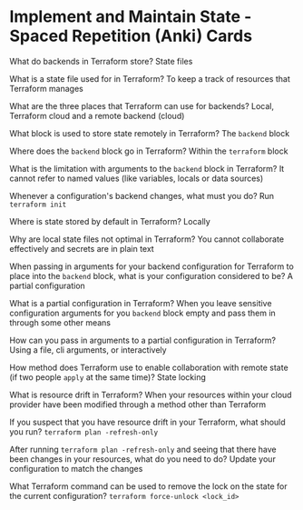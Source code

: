 # Implement and Maintain State - Spaced Repetition (Anki) Cards

What do backends in Terraform store? State files

What is a state file used for in Terraform? To keep a track of resources that Terraform manages

What are the three places that Terraform can use for backends? Local, Terraform cloud and a remote backend (cloud)

What block is used to store state remotely in Terraform? The `backend` block

Where does the `backend` block go in Terraform? Within the `terraform` block

What is the limitation with arguments to the `backend` block in Terraform? It cannot refer to named values (like variables, locals or data sources)

Whenever a configuration's backend changes, what must you do? Run `terraform init`

Where is state stored by default in Terraform? Locally

Why are local state files not optimal in Terraform? You cannot collaborate effectively and secrets are in plain text

When passing in arguments for your backend configuration for Terraform to place into the `backend` block, what is your configuration considered to be? A partial configuration

What is a partial configuration in Terraform? When you leave sensitive configuration arguments for you `backend` block empty and pass them in through some other means

How can you pass in arguments to a partial configuration in Terraform? Using a file, cli arguments, or interactively

How method does Terraform use to enable collaboration with remote state (if two people `apply` at the same time)? State locking 

What is resource drift in Terraform? When your resources within your cloud provider have been modified through a method other than Terraform

If you suspect that you have resource drift in your Terraform, what should you run? `terraform plan -refresh-only`

After running `terraform plan -refresh-only` and seeing that there have been changes in your resources, what do you need to do? Update your configuration to match the changes

What Terraform command can be used to remove the lock on the state for the current configuration? `terraform force-unlock <lock_id>`